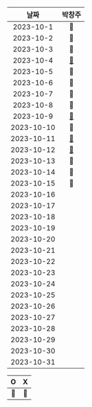 |    날짜     | 박창주 |
|:---------:|:---:|
| 2023-10-1  |🔴|
| 2023-10-2  |🔴|
| 2023-10-3  |🔵|
| 2023-10-4  |[🔵](https://github.com/ds4pae/Daily-Study)|
| 2023-10-5  |🔵|
| 2023-10-6  |🔵|
| 2023-10-7  |🔴|
| 2023-10-8  |🔴|
| 2023-10-9  |[🔵](https://github.com/ds4pae/CodingTest)|
| 2023-10-10 |🔵|
| 2023-10-11 |[🔵](https://github.com/ds4pae/CodingTest)|
| 2023-10-12 |[🔵](https://github.com/ds4pae/CodingTest)|
| 2023-10-13 |🔴|
| 2023-10-14 |🔴|
| 2023-10-15 |🔵|
| 2023-10-16 ||
| 2023-10-17 ||
| 2023-10-18 ||
| 2023-10-19 ||
| 2023-10-20 ||
| 2023-10-21 ||
| 2023-10-22 ||
| 2023-10-23 ||
| 2023-10-24 ||
| 2023-10-25 ||
| 2023-10-26 ||
| 2023-10-27 ||
| 2023-10-28 ||
| 2023-10-29 ||
| 2023-10-30 ||
| 2023-10-31 ||


|     O      | X |
|:-----------:|:----:|
|    🔵    |  🔴  |
